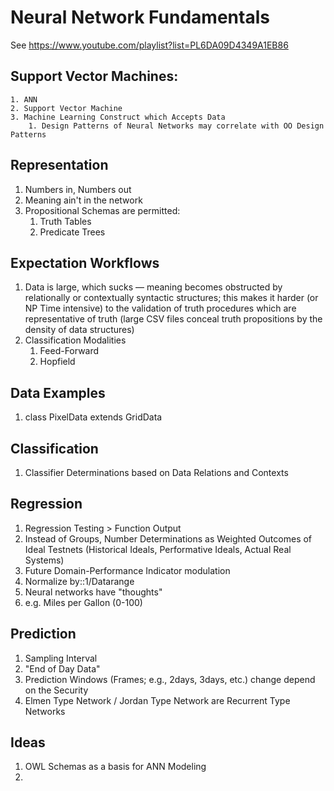 # Neural Network Fundamentals

See https://www.youtube.com/playlist?list=PL6DA09D4349A1EB86

## Support Vector Machines:

	1. ANN
	2. Support Vector Machine
	3. Machine Learning Construct which Accepts Data
		1. Design Patterns of Neural Networks may correlate with OO Design Patterns

## Representation

1. Numbers in, Numbers out
2. Meaning ain't in the network
3. Propositional Schemas are permitted:
	1. Truth Tables
	2. Predicate Trees

## Expectation Workflows

1. Data is large, which sucks — meaning becomes obstructed by relationally or contextually syntactic structures; this makes it harder (or NP Time intensive) to the validation of truth procedures which are representative of truth (large CSV files conceal truth propositions by the density of data structures)
2. Classification Modalities
	1. Feed-Forward
	2. Hopfield

## Data Examples

1. class PixelData extends GridData 


## Classification

1. Classifier Determinations based on Data Relations and Contexts

## Regression

1. Regression Testing > Function Output
2. Instead of Groups, Number Determinations as Weighted Outcomes of Ideal Testnets (Historical Ideals, Performative Ideals, Actual Real Systems)
3. Future Domain-Performance Indicator modulation
4. Normalize by::1/Datarange
5. Neural networks have "thoughts"
6. e.g. Miles per Gallon (0-100)

## Prediction

1. Sampling Interval
2. "End of Day Data"
3. Prediction Windows (Frames; e.g., 2days, 3days, etc.) change depend on the Security
4. Elmen Type Network / Jordan Type Network are Recurrent Type Networks

## Ideas

1. OWL Schemas as a basis for ANN Modeling
2.  